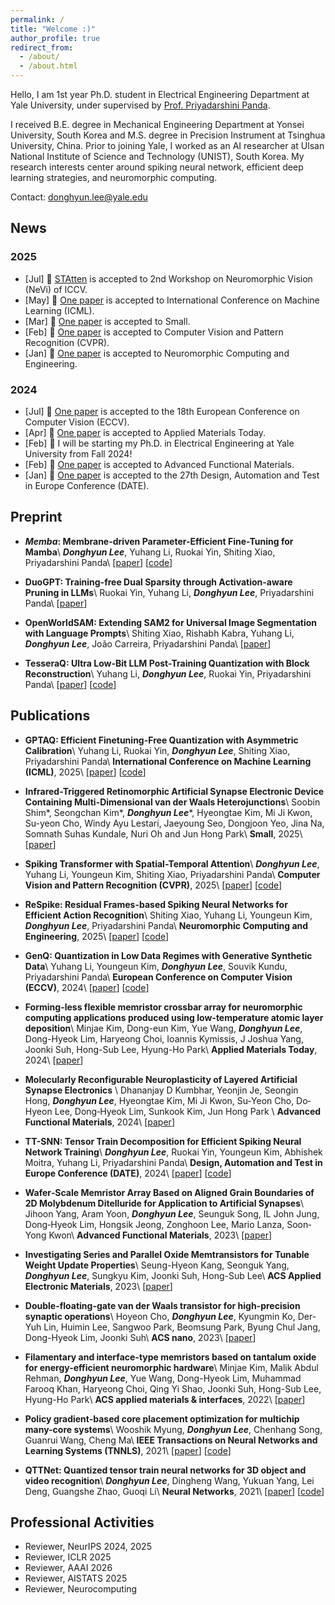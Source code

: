 ```yaml
---
permalink: /
title: "Welcome :)"
author_profile: true
redirect_from: 
  - /about/
  - /about.html
---
```



Hello, I am 1st year Ph.D. student in Electrical Engineering Department at Yale University, under supervised by [Prof. Priyadarshini Panda](https://intelligentcomputinglab.yale.edu/principal-investigator).


I received B.E. degree in Mechanical Engineering Department at Yonsei University, South Korea and M.S. degree in Precision Instrument at Tsinghua University, China. Prior to joining Yale, I worked as an AI researcher at Ulsan National Institute of Science and Technology (UNIST), South Korea. My research interests center around spiking neural network, efficient deep learning strategies, and neuromorphic computing.


Contact: donghyun.lee@yale.edu

[//]: # ([![Hits]&#40;https://hits.sh/donghyunli.github.io.svg?style=plastic&color=23E7E7E7&#41;]&#40;https://hits.sh/donghyunli.github.io/&#41;)

## News
### 2025
- [Jul] 📖 [STAtten](https://openaccess.thecvf.com/content/CVPR2025/papers/Lee_Spiking_Transformer_with_Spatial-Temporal_Attention_CVPR_2025_paper.pdf) is accepted to 2nd Workshop on Neuromorphic Vision (NeVi) of ICCV.
- [May] 📖 [One paper](https://arxiv.org/pdf/2504.02692) is accepted to International Conference on Machine Learning (ICML).
- [Mar] 📖 [One paper](https://onlinelibrary.wiley.com/doi/pdf/10.1002/smll.202410892) is accepted to Small. 
- [Feb] 📖 [One paper](https://arxiv.org/pdf/2409.19764) is accepted to Computer Vision and Pattern Recognition (CVPR). 
- [Jan] 📖 [One paper](https://arxiv.org/pdf/2409.01564) is accepted to Neuromorphic Computing and Engineering. 

### 2024
- [Jul] 📖 [One paper](https://arxiv.org/pdf/2312.05272) is accepted to the 18th European Conference on Computer Vision (ECCV). 
- [Apr] 📖 [One paper](https://www.sciencedirect.com/science/article/pii/S2352940724001501) is accepted to Applied Materials Today. 
- [Feb] 🎉 I will be starting my Ph.D. in Electrical Engineering at Yale University from Fall 2024!
- [Feb] 📖 [One paper](https://onlinelibrary.wiley.com/doi/full/10.1002/adfm.202311994) is accepted to Advanced Functional Materials.
- [Jan] 📖 [One paper](https://arxiv.org/pdf/2401.08001) is accepted to the 27th Design, Automation and Test in Europe Conference (DATE).

## Preprint
- ***Memba*: Membrane-driven Parameter-Efficient Fine-Tuning for Mamba**\\
***Donghyun Lee***, Yuhang Li, Ruokai Yin, Shiting Xiao, Priyadarshini Panda\\
[[paper](https://arxiv.org/pdf/2506.18184)] [[code](https://github.com/Intelligent-Computing-Lab-Yale/Memba)]

- **DuoGPT: Training-free Dual Sparsity through Activation-aware Pruning in LLMs**\\
Ruokai Yin, Yuhang Li, ***Donghyun Lee***, Priyadarshini Panda\\
[[paper](https://arxiv.org/pdf/2506.20194)]

- **OpenWorldSAM: Extending SAM2 for Universal Image Segmentation with Language Prompts**\\
Shiting Xiao, Rishabh Kabra, Yuhang Li, ***Donghyun Lee***, João Carreira, Priyadarshini Panda\\
[[paper](https://arxiv.org/pdf/2507.05427)]

- **TesseraQ: Ultra Low-Bit LLM Post-Training Quantization with Block Reconstruction**\\
Yuhang Li, ***Donghyun Lee***, Ruokai Yin, Priyadarshini Panda\\
[[paper](https://arxiv.org/pdf/2410.19103)] [[code](https://github.com/Intelligent-Computing-Lab-Yale/TesseraQ)]

## Publications

- **GPTAQ: Efficient Finetuning-Free Quantization with Asymmetric Calibration**\\
Yuhang Li, Ruokai Yin, ***Donghyun Lee***, Shiting Xiao, Priyadarshini Panda\\
**International Conference on Machine Learning (ICML)**, 2025\\
[[paper](https://arxiv.org/pdf/2504.02692)] [[code](https://github.com/Intelligent-Computing-Lab-Yale/GPTQv2)]

- **Infrared-Triggered Retinomorphic Artificial Synapse Electronic Device Containing Multi-Dimensional van der Waals Heterojunctions**\\
Soobin Shim\*, Seongchan Kim\*, ***Donghyun Lee***\*, Hyeongtae Kim, Mi Ji Kwon, Su-yeon Cho, Windy Ayu Lestari, Jaeyoung Seo, Dongjoon Yeo, Jina Na, Somnath Suhas Kundale, Nuri Oh and Jun Hong Park\\
**Small**, 2025\\
[[paper](https://onlinelibrary.wiley.com/doi/pdf/10.1002/smll.202410892)]

<!-- - **Scaling Direct Feedback Alignment for ImageNet Training**\\
Yuhang Li, Ruokai Yin, ***Donghyun Lee***, Youngeun Kim, Souvik Kundu, Priyadarshini Panda\\
*Under-review* -->

- **Spiking Transformer with Spatial-Temporal Attention**\\
***Donghyun Lee***, Yuhang Li, Youngeun Kim, Shiting Xiao, Priyadarshini Panda\\
**Computer Vision and Pattern Recognition (CVPR)**, 2025\\
[[paper](https://arxiv.org/pdf/2409.19764)] [[code](https://github.com/Intelligent-Computing-Lab-Yale/STAtten)]

- **ReSpike: Residual Frames-based Spiking Neural Networks for Efficient Action Recognition**\\
Shiting Xiao, Yuhang Li, Youngeun Kim, ***Donghyun Lee***, Priyadarshini Panda\\
**Neuromorphic Computing and Engineering**, 2025\\
[[paper](https://arxiv.org/pdf/2409.01564)] [[code](https://github.com/GinnyXiao/ReSpike)]

- **GenQ: Quantization in Low Data Regimes with Generative Synthetic Data**\\
Yuhang Li, Youngeun Kim, ***Donghyun Lee***, Souvik Kundu, Priyadarshini Panda\\
**European Conference on Computer Vision (ECCV)**, 2024\\
[[paper](https://arxiv.org/pdf/2312.05272)] [[code](https://github.com/Intelligent-Computing-Lab-Yale/GenQ)]

- **Forming-less flexible memristor crossbar array for neuromorphic computing applications produced using low-temperature atomic layer deposition**\\
Minjae Kim, Dong-eun Kim, Yue Wang, ***Donghyun Lee***, Dong-Hyeok Lim, Haryeong Choi, Ioannis Kymissis, J Joshua Yang, Joonki Suh, Hong-Sub Lee, Hyung-Ho Park\\
**Applied Materials Today**, 2024\\
[[paper](https://www.sciencedirect.com/science/article/pii/S2352940724001501)]

- **Molecularly Reconfigurable Neuroplasticity of Layered Artificial Synapse Electronics** \\ 
Dhananjay D Kumbhar, Yeonjin Je, Seongin Hong, ***Donghyun Lee***, Hyeongtae Kim, Mi Ji Kwon, Su‐Yeon Cho, Do‐Hyeon Lee, Dong‐Hyeok Lim, Sunkook Kim, Jun Hong Park \\
**Advanced Functional Materials**, 2024\\
[[paper](https://onlinelibrary.wiley.com/doi/full/10.1002/adfm.202311994)]

- **TT-SNN: Tensor Train Decomposition for Efficient Spiking Neural Network Training**\\
***Donghyun Lee***, Ruokai Yin, Youngeun Kim, Abhishek Moitra, Yuhang Li, Priyadarshini Panda\\
**Design, Automation and Test in Europe Conference (DATE)**, 2024\\
[[paper](https://arxiv.org/pdf/2401.08001)] [[code](https://github.com/donghyunli/TT-SNN)]

- **Wafer‐Scale Memristor Array Based on Aligned Grain Boundaries of 2D Molybdenum Ditelluride for Application to Artificial Synapses**\\
Jihoon Yang, Aram Yoon, ***Donghyun Lee***, Seunguk Song, IL John Jung, Dong‐Hyeok Lim, Hongsik Jeong, Zonghoon Lee, Mario Lanza, Soon‐Yong Kwon\\
**Advanced Functional Materials**, 2023\\
[[paper](https://onlinelibrary.wiley.com/doi/full/10.1002/adfm.202309455)]

- **Investigating Series and Parallel Oxide Memtransistors for Tunable Weight Update Properties**\\
Seung-Hyeon Kang, Seonguk Yang, ***Donghyun Lee***, Sungkyu Kim, Joonki Suh, Hong-Sub Lee\\
**ACS Applied Electronic Materials**, 2023\\
[[paper](https://pubs.acs.org/doi/abs/10.1021/acsaelm.3c00325)]

- **Double-floating-gate van der Waals transistor for high-precision synaptic operations**\\
Hoyeon Cho, ***Donghyun Lee***, Kyungmin Ko, Der-Yuh Lin, Huimin Lee, Sangwoo Park, Beomsung Park, Byung Chul Jang, Dong-Hyeok Lim, Joonki Suh\\
**ACS nano**, 2023\\
[[paper](https://pubs.acs.org/doi/abs/10.1021/acsnano.2c11538)]

- **Filamentary and interface-type memristors based on tantalum oxide for energy-efficient neuromorphic hardware**\\
Minjae Kim, Malik Abdul Rehman, ***Donghyun Lee***, Yue Wang, Dong-Hyeok Lim, Muhammad Farooq Khan, Haryeong Choi, Qing Yi Shao, Joonki Suh, Hong-Sub Lee, Hyung-Ho Park\\
**ACS applied materials & interfaces**, 2022\\
[[paper](https://pubs.acs.org/doi/abs/10.1021/acsami.2c12296)]

- **Policy gradient-based core placement optimization for multichip many-core systems**\\
Wooshik Myung, ***Donghyun Lee***, Chenhang Song, Guanrui Wang, Cheng Ma\\
**IEEE Transactions on Neural Networks and Learning Systems (TNNLS)**, 2021\\
[[paper](https://ieeexplore.ieee.org/abstract/document/9570134/)] [[code](https://github.com/WOOSHIK-M/Core_Placement_with_Reinforcement_Learning)]

- **QTTNet: Quantized tensor train neural networks for 3D object and video recognition**\\
***Donghyun Lee***, Dingheng Wang, Yukuan Yang, Lei Deng, Guangshe Zhao, Guoqi Li\\
**Neural Networks**, 2021\\
[[paper](https://www.sciencedirect.com/science/article/pii/S0893608021002306)] [[code](https://github.com/donghyunli/QTTNet)]



## Professional Activities
- Reviewer, NeurIPS 2024, 2025
- Reviewer, ICLR 2025
- Reviewer, AAAI 2026
- Reviewer, AISTATS 2025
- Reviewer, Neurocomputing